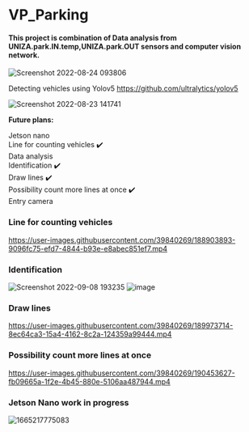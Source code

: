 # VP_Parking

#### This project is combination of Data analysis from UNIZA.park.IN.temp,UNIZA.park.OUT sensors and computer vision network.

![Screenshot 2022-08-24 093806](https://user-images.githubusercontent.com/39840269/186360953-110d638c-a17e-4dd6-8c74-baaec0e4dc9c.png)


Detecting vehicles using Yolov5
https://github.com/ultralytics/yolov5

![Screenshot 2022-08-23 141741](https://user-images.githubusercontent.com/39840269/186155954-ca5e52df-2b4d-497b-8b0f-029fe8de62bc.png)


**Future plans:**

Jetson nano<br />
Line for counting vehicles ✔️<br />
Data analysis <br />
Identification ✔️ <br />
Draw lines ✔️ <br />
Possibility count more lines at once ✔️ <br />
Entry camera


### Line for counting vehicles<br />
https://user-images.githubusercontent.com/39840269/188903893-9096fc75-efd7-4844-b93e-e8abec851ef7.mp4

### Identification<br />
![Screenshot 2022-09-08 193235](https://user-images.githubusercontent.com/39840269/189187889-78906253-27f8-431d-b966-14bf213a78c4.png)
![image](https://user-images.githubusercontent.com/39840269/189189265-78040d38-c9c9-48f2-bdd0-8f60a3766861.png)

### Draw lines <br />
https://user-images.githubusercontent.com/39840269/189973714-8ec64ca3-15a4-4162-8c2a-124359a99444.mp4

### Possibility count more lines at once  <br />
https://user-images.githubusercontent.com/39840269/190453627-fb09665a-1f2e-4b45-880e-5106aa487944.mp4

### Jetson Nano work in progress  <br />

![1665217775083](https://user-images.githubusercontent.com/39840269/194699878-92dde379-091f-4465-967b-e232dcfdbee6.jpg)

